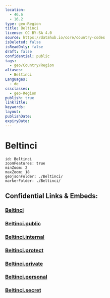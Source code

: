 ```yaml
---
location:
  - 46.6
  - 16.2
type: geo-Region
title: Beltinci
license: CC BY-SA 4.0
source: https://datahub.io/core/country-codes
isDeleted: false
isReadOnly: false
draft: false
confidential: public
tags:
  - geo/Country/Region
aliases:
  - Beltinci
Languages:
  - de
cssclasses:
  - geo-Region
publish: true
linkTitle:
keywords:
layout:
publishDate:
expiryDate:
---
```


# Beltinci

```leaflet
id: Beltinci
zoomFeatures: true 
minZoom: 2 
maxZoom: 18
geojsonFolder: ./Beltinci/
markerFolder: ./Beltinci/
```


## Confidential Links & Embeds: 

### [Beltinci](/_Standards/Earth/Continent/Europe/Europe~Central/Slovenia/Regions~Slovenia/Pomurska/counties~Pomurska/Beltinci.md) 

### [Beltinci.public](/_public/Earth/Continent/Europe/Europe~Central/Slovenia/Regions~Slovenia/Pomurska/counties~Pomurska/Beltinci.public.md) 

### [Beltinci.internal](/_internal/Earth/Continent/Europe/Europe~Central/Slovenia/Regions~Slovenia/Pomurska/counties~Pomurska/Beltinci.internal.md) 

### [Beltinci.protect](/_protect/Earth/Continent/Europe/Europe~Central/Slovenia/Regions~Slovenia/Pomurska/counties~Pomurska/Beltinci.protect.md) 

### [Beltinci.private](/_private/Earth/Continent/Europe/Europe~Central/Slovenia/Regions~Slovenia/Pomurska/counties~Pomurska/Beltinci.private.md) 

### [Beltinci.personal](/_personal/Earth/Continent/Europe/Europe~Central/Slovenia/Regions~Slovenia/Pomurska/counties~Pomurska/Beltinci.personal.md) 

### [Beltinci.secret](/_secret/Earth/Continent/Europe/Europe~Central/Slovenia/Regions~Slovenia/Pomurska/counties~Pomurska/Beltinci.secret.md)

